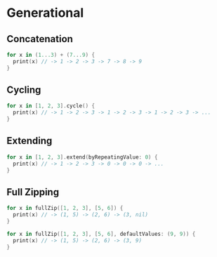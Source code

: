 # Generational

## Concatenation
```swift
for x in (1...3) + (7...9) {
  print(x) // -> 1 -> 2 -> 3 -> 7 -> 8 -> 9
}
```

## Cycling
```swift
for x in [1, 2, 3].cycle() {
  print(x) // -> 1 -> 2 -> 3 -> 1 -> 2 -> 3 -> 1 -> 2 -> 3 -> ...
}
```

## Extending
```swift
for x in [1, 2, 3].extend(byRepeatingValue: 0) {
  print(x) // -> 1 -> 2 -> 3 -> 0 -> 0 -> 0 -> ...
}
```

## Full Zipping
```swift
for x in fullZip([1, 2, 3], [5, 6]) {
  print(x) // -> (1, 5) -> (2, 6) -> (3, nil)
}

for x in fullZip([1, 2, 3], [5, 6], defaultValues: (9, 9)) {
  print(x) // -> (1, 5) -> (2, 6) -> (3, 9)
}
```
